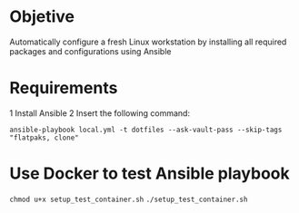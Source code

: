 # Objetive
Automatically configure a fresh Linux workstation by installing all required packages and configurations using Ansible 

# Requirements
1 Install Ansible
2 Insert the following command:
```
ansible-playbook local.yml -t dotfiles --ask-vault-pass --skip-tags "flatpaks, clone"
```
# Use Docker to test Ansible playbook

```chmod u+x setup_test_container.sh```
```./setup_test_container.sh```
